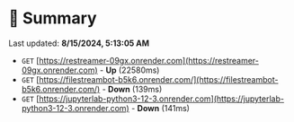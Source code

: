 # 📖 Summary
Last updated: **8/15/2024, 5:13:05 AM**

- `GET` [https://restreamer-09gx.onrender.com](https://restreamer-09gx.onrender.com) - **Up** (22580ms)
- `GET` [https://filestreambot-b5k6.onrender.com/](https://filestreambot-b5k6.onrender.com/) - **Down** (139ms)
- `GET` [https://jupyterlab-python3-12-3.onrender.com](https://jupyterlab-python3-12-3.onrender.com) - **Down** (141ms)
